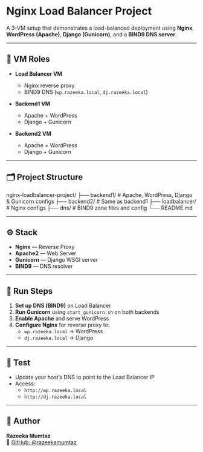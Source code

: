 # Nginx Load Balancer Project

A 3-VM setup that demonstrates a load-balanced deployment using **Nginx**, **WordPress (Apache)**, **Django (Gunicorn)**, and a **BIND9 DNS server**.

---

## 🧱 VM Roles

- **Load Balancer VM**
  - Nginx reverse proxy
  - BIND9 DNS (`wp.razeeka.local`, `dj.razeeka.local`)
  
- **Backend1 VM**
  - Apache + WordPress
  - Django + Gunicorn

- **Backend2 VM**
  - Apache + WordPress
  - Django + Gunicorn

---

## 🗂️ Project Structure

nginx-loadbalancer-project/
├── backend1/ # Apache, WordPress, Django & Gunicorn configs
├── backend2/ # Same as backend1
├── loadbalancer/ # Nginx configs
├── dns/ # BIND9 zone files and config
└── README.md


---

## ⚙️ Stack

- **Nginx** — Reverse Proxy
- **Apache2** — Web Server
- **Gunicorn** — Django WSGI server
- **BIND9** — DNS resolver

---

## 🚀 Run Steps

1. **Set up DNS (BIND9)** on Load Balancer
2. **Run Gunicorn** using `start_gunicorn.sh` on both backends
3. **Enable Apache** and serve WordPress
4. **Configure Nginx** for reverse proxy to:
   - `wp.razeeka.local` → WordPress
   - `dj.razeeka.local` → Django

---

## 🧪 Test

- Update your host’s DNS to point to the Load Balancer IP
- Access:
  - `http://wp.razeeka.local`
  - `http://dj.razeeka.local`

---

## 👤 Author

**Razeeka Mumtaz**  
🔗 [GitHub: @razeekamumtaz](https://github.com/razeekamumtaz)
